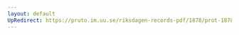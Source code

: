 ```yaml
---
layout: default
UpRedirect: https://pruto.im.uu.se/riksdagen-records-pdf/1878/prot-1878--fk--046/prot-1878--fk--046_042.pdf
---
```

